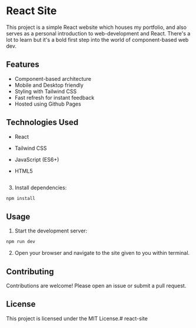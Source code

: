 
# React Site

This project is a simple React website which houses my portfolio,
and also serves as a personal introduction to web-development and React.
There's a lot to learn but it's a bold first
step into the world of component-based web dev.

## Features

- Component-based architecture
- Mobile and Desktop friendly
- Styling with Tailwind CSS
- Fast refresh for instant feedback
- Hosted using Github Pages

## Technologies Used

- React
- Tailwind CSS
- JavaScript (ES6+)
- HTML5

  ```
3. Install dependencies:
  ```sh
  npm install
  ```

## Usage

1. Start the development server:
  ```sh
  npm run dev
  ```
2. Open your browser and navigate to the site given to you within terminal.

## Contributing

Contributions are welcome! Please open an issue or submit a pull request.

## License

This project is licensed under the MIT License.# react-site
